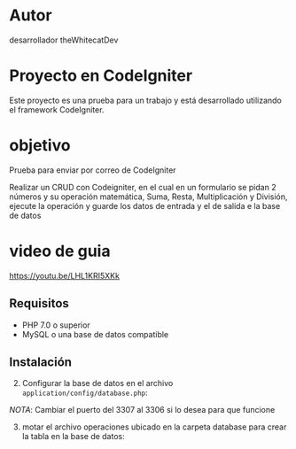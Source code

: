 # Autor

desarrollador theWhitecatDev

# Proyecto en CodeIgniter

Este proyecto es una prueba para un trabajo y está desarrollado utilizando el framework CodeIgniter.

# objetivo

Prueba para enviar por correo de CodeIgniter

Realizar un CRUD con Codeigniter, en el cual en un formulario se pidan 2 números y su operación matemática, Suma, Resta, Multiplicación y División,
ejecute la operación y guarde los datos de entrada y el de salida e la base de datos

# video de guia

https://youtu.be/LHL1KRI5XKk


## Requisitos

- PHP 7.0 o superior
- MySQL o una base de datos compatible

## Instalación

2. Configurar la base de datos en el archivo `application/config/database.php`:

*NOTA*: Cambiar el puerto del 3307 al 3306 si lo desea para que funcione


3. motar el archivo operaciones ubicado en la carpeta database para crear la tabla en la base de datos:


